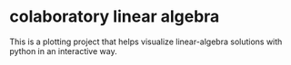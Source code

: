 # colaboratory linear algebra
This is a plotting project that helps visualize linear-algebra solutions with python in an interactive way.
